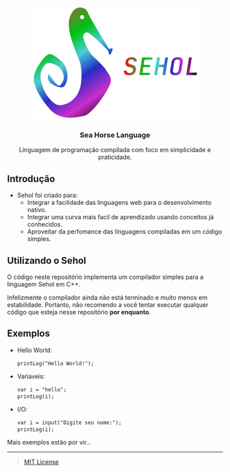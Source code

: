 <div align="center">
  <img alt="Sehol" src="./image/logo_color.png" />
</div>

<h3 align="center">Sea Horse Language</h3>
<p align="center">Linguagem de programação compilada com foco em simplicidade e praticidade.</p>

## Introdução

- Sehol foi criado para:
  - Integrar a facilidade das linguagens web para o desenvolvimento nativo.
  - Integrar uma curva mais facil de aprendizado usando conceitos já conhecidos.
  - Aproveitar da perfomance das linguagens compiladas em um código simples.

## Utilizando o Sehol
O código neste repositório implementa um compilador simples para a linguagem Sehol em C++.

Infelizmente o compilador ainda não está terminado e muito menos em estabilidade. Portanto, não recomendo a você tentar executar qualquer código que esteja nesse repositório **por enquanto**.

## Exemplos
- Hello World:
  ```
  printLog("Hello World!");
  ```
- Variaveis:
  ```
  var i = "hello";
  printLog(i);
  ```
- I/O:
  ```
  var i = input("Digite seu nome:");
  printLog(i);
  ```

Mais exemplos estão por vir...

---

> [MIT License](./LICENSE)
